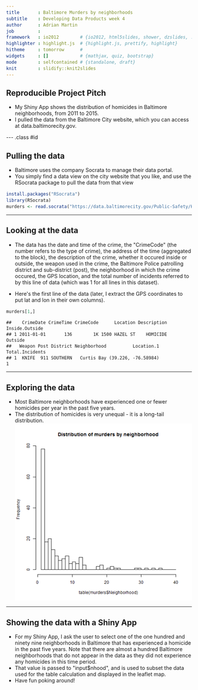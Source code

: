 ```yaml
---
title       : Baltimore Murders by neighborhoods
subtitle    : Developing Data Products week 4
author      : Adrian Martin
job         : 
framework   : io2012        # {io2012, html5slides, shower, dzslides, ...}
highlighter : highlight.js  # {highlight.js, prettify, highlight}
hitheme     : tomorrow      # 
widgets     : []            # {mathjax, quiz, bootstrap}
mode        : selfcontained # {standalone, draft}
knit        : slidify::knit2slides
---
```


## Reproducible Project Pitch

* My Shiny App shows the distribution of homicides in Baltimore neighborhoods, from 2011 to 2015.
* I pulled the data from the Baltimore City website, which you can access at data.baltimorecity.gov.



--- .class #id 

## Pulling the data

* Baltimore uses the company Socrata to manage their data portal.
* You simply find a data view on the city website that you like, and use the RSocrata package to pull the data from that view

```r
install.packages("RSocrata")
library(RSocrata)
murders <- read.socrata("https://data.baltimorecity.gov/Public-Safety/HOMICIDES/gzf8-pc84")
```

---

## Looking at the data

* The data has the date and time of the crime, the "CrimeCode" (the number refers to the type of crime), the address of the time (aggregated to the block), the description of the crime, whether it occured inside or outside, the weapon used in the crime, the Baltimore Police patrolling district and sub-district (post), the neighborhood in which the crime occured, the GPS location, and the total number of incidents referred to by this line of data (which was 1 for all lines in this dataset).

* Here's the first line of the data (later, I extract the GPS coordinates to put lat and lon in their own columns).


```r
murders[1,]
```

```
##    CrimeDate CrimeTime CrimeCode      Location Description Inside.Outside
## 1 2011-01-01       136        1K 1500 HAZEL ST    HOMICIDE        Outside
##   Weapon Post District Neighborhood          Location.1 Total.Incidents
## 1  KNIFE  911 SOUTHERN   Curtis Bay (39.226, -76.58984)               1
```



---

## Exploring the data

* Most Baltimore neighborhoods have experienced one or fewer homicides per year in the past five years.
* The distribution of homicides is very unequal - it is a long-tail distribution.
![plot of chunk unnamed-chunk-5](figure/unnamed-chunk-5-1.png)

---

## Showing the data with a Shiny App

* For my Shiny App, I ask the user to select one of the one hundred and ninety nine neighborhoods in Baltimore that has experienced a homicide in the past five years. Note that there are almost a hundred Baltimore neighborhoods that do not appear in the data as they did not experience any homicides in this time period.
* That value is passed to "input$nhood", and is used to subset the data used for the table calculation and displayed in the leaflet map.
* Have fun poking around!
